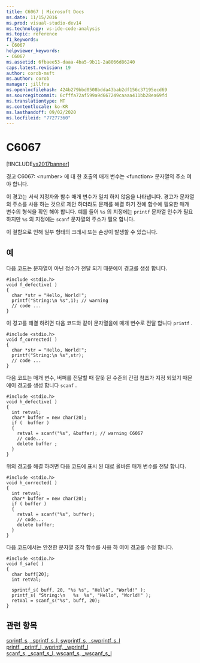 ```yaml
---
title: C6067 | Microsoft Docs
ms.date: 11/15/2016
ms.prod: visual-studio-dev14
ms.technology: vs-ide-code-analysis
ms.topic: reference
f1_keywords:
- C6067
helpviewer_keywords:
- C6067
ms.assetid: 6fbaee53-daaa-4ba5-9b11-2a8066d86240
caps.latest.revision: 19
author: corob-msft
ms.author: corob
manager: jillfra
ms.openlocfilehash: 424b279bbd0508bdda43bab2df156c37195ecd69
ms.sourcegitcommit: 6cfffa72af599a9d667249caaaa411bb28ea69fd
ms.translationtype: MT
ms.contentlocale: ko-KR
ms.lasthandoff: 09/02/2020
ms.locfileid: "77277360"
---
```

# <a name="c6067"></a>C6067
[!INCLUDE[vs2017banner](../includes/vs2017banner.md)]

경고 C6067: \<number> 에 대 한 호출의 매개 변수는 \<function> 문자열의 주소 여야 합니다.  
  
 이 경고는 서식 지정자와 함수 매개 변수가 일치 하지 않음을 나타냅니다. 경고가 문자열의 주소를 사용 하는 것으로 제안 하더라도 문제를 해결 하기 전에 함수에 필요한 매개 변수의 형식을 확인 해야 합니다. 예를 들어 `%s` 의 지정에는 `printf` 문자열 인수가 필요 하지만 `%s` 의 지정에는 `scanf` 문자열의 주소가 필요 합니다.  
  
 이 결함으로 인해 일부 형태의 크래시 또는 손상이 발생할 수 있습니다.  
  
## <a name="example"></a>예  
 다음 코드는 문자열이 아닌 정수가 전달 되기 때문에이 경고를 생성 합니다.  
  
```  
#include <stdio.h>  
void f_defective( )  
{    
  char *str = "Hello, World!";  
  printf("String:\n %s",1); // warning  
  // code ...  
}  
```  
  
 이 경고를 해결 하려면 다음 코드와 같이 문자열을에 매개 변수로 전달 합니다 `printf` .  
  
```  
#include <stdio.h>  
void f_corrected( )  
{    
  char *str = "Hello, World!";  
  printf("String:\n %s",str);   
  // code ...  
}  
```  
  
 다음 코드는 매개 변수, 버퍼를 전달할 때 잘못 된 수준의 간접 참조가 지정 되었기 때문에이 경고를 생성 합니다 `scanf` .  
  
```  
#include <stdio.h>  
void h_defective( )  
{  
  int retval;  
  char* buffer = new char(20);  
  if (  buffer )  
  {  
    retval = scanf("%s", &buffer); // warning C6067  
    // code...  
    delete buffer ;  
  }  
}  
```  
  
 위의 경고를 해결 하려면 다음 코드에 표시 된 대로 올바른 매개 변수를 전달 합니다.  
  
```  
#include <stdio.h>  
void h_corrected( )  
{  
  int retval;  
  char* buffer = new char(20);  
  if ( buffer )  
  {  
    retval = scanf("%s", buffer);  
    // code...  
    delete buffer;  
  }  
}  
```  
  
 다음 코드에서는 안전한 문자열 조작 함수를 사용 하 여이 경고를 수정 합니다.  
  
```  
#include <stdio.h>  
void f_safe( )  
{  
  char buff[20];  
  int retVal;  
  
  sprintf_s( buff, 20, "%s %s", "Hello", "World!" );  
  printf_s( "String:\n   %s  %s", "Hello", "World!" );  
  retVal = scanf_s("%s", buff, 20);  
}  
```  
  
## <a name="see-also"></a>관련 항목  
 [sprintf_s, _sprintf_s_l, swprintf_s, _swprintf_s_l](https://msdn.microsoft.com/library/424f0a29-22ef-40e8-b565-969f5f57782f)   
 [printf, _printf_l, wprintf, _wprintf_l](https://msdn.microsoft.com/library/77a854ae-5b48-4865-89f4-f2dc5cf80f52)   
 [scanf_s, _scanf_s_l, wscanf_s, _wscanf_s_l](https://msdn.microsoft.com/library/42cafcf7-52d6-404a-80e4-b056a7faf2e5)
